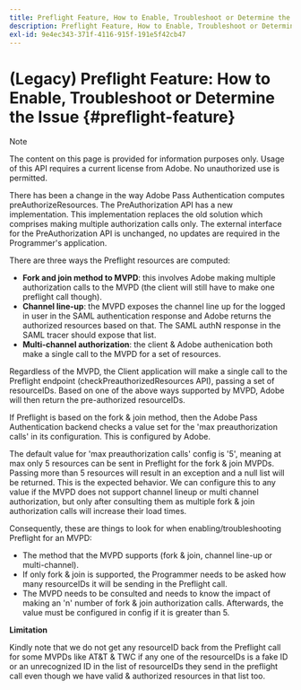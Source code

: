 ```yaml
---
title: Preflight Feature, How to Enable, Troubleshoot or Determine the Issue
description: Preflight Feature, How to Enable, Troubleshoot or Determine the Issue
exl-id: 9e4ec343-371f-4116-915f-191e5f42cb47
---
```

# (Legacy) Preflight Feature: How to Enable, Troubleshoot or Determine the Issue {#preflight-feature}

>[!NOTE]
>
>The content on this page is provided for information purposes only. Usage of this API requires a current license from Adobe. No unauthorized use is permitted.

There has been a change in the way Adobe Pass Authentication computes preAuthorizeResources. The PreAuthorization API has a new implementation. This implementation replaces the old solution which comprises making multiple authorization calls only.
The external interface for the PreAuthorization API is unchanged, no updates are required in the Programmer's application.

There are three ways the Preflight resources are computed:

* **Fork and join method to MVPD**: this involves Adobe making multiple authorization calls to the MVPD (the client will still have to make one preflight call though).
* **Channel line-up**: the MVPD exposes the channel line up for the logged in user in the SAML authentication response and Adobe returns the authorized resources based on that. The SAML authN response in the SAML tracer should expose that list.
* **Multi-channel authorization**: the client & Adobe authenication both make a single call to the MVPD for a set of resources.

Regardless of the MVPD, the Client application will make a single call to the Preflight endpoint (checkPreauthorizedResources API), passing a set of resourceIDs. Based on one of the above ways supported by MVPD, Adobe will then return the pre-authorized resourceIDs.

If Preflight is based on the fork & join method, then the Adobe Pass Authentication backend checks a value set for the 'max preauthorization calls' in its configuration. This is configured by Adobe.

The default value for 'max preauthorization calls' config is '5', meaning at max only 5 resources can be sent in Preflight for the fork & join MVPDs. Passing more than 5 resources will result in an exception and a null list will be returned. This is the expected behavior. We can configure this to any value if the MVPD does not support channel lineup or multi channel authorization, but only after consulting them as multiple fork & join authorization calls will increase their load times. 

Consequently, these are things to look for when enabling/troubleshooting Preflight for an MVPD:

* The method that the MVPD supports (fork & join, channel line-up or multi-channel).
* If only fork & join is supported, the Programmer needs to be asked how many resourceIDs it will be sending in the Preflight call.
* The MVPD needs to be consulted and needs to know the impact of making an 'n' number of fork & join authorization calls. Afterwards, the value must be configured in config if it is greater than 5.   
 
**Limitation**

Kindly note that we do not get any resourceID back from the Preflight call for some MVPDs like AT&T & TWC if any one of the resourceIDs is a fake ID or an unrecognized ID in the list of resourceIDs they send in the preflight call even though we have valid & authorized resources in that list too.
